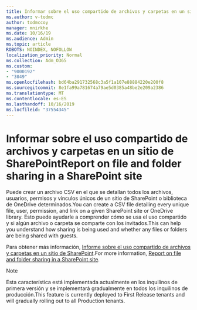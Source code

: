 ```yaml
---
title: Informar sobre el uso compartido de archivos y carpetas en un sitio de SharePoint
ms.author: v-todmc
author: todmccoy
manager: mnirkhe
ms.date: 10/16/19
ms.audience: Admin
ms.topic: article
ROBOTS: NOINDEX, NOFOLLOW
localization_priority: Normal
ms.collection: Adm_O365
ms.custom:
- "9000192"
- "3049"
ms.openlocfilehash: bd64ba291732568c3a5f1a107e88884220e200f8
ms.sourcegitcommit: 8e1fa99a781674a79ae5d0385a48be2e209a2386
ms.translationtype: MT
ms.contentlocale: es-ES
ms.lasthandoff: 10/16/2019
ms.locfileid: "37554345"
---
```

# <a name="report-on-file-and-folder-sharing-in-a-sharepoint-site"></a><span data-ttu-id="87b61-102">Informar sobre el uso compartido de archivos y carpetas en un sitio de SharePoint</span><span class="sxs-lookup"><span data-stu-id="87b61-102">Report on file and folder sharing in a SharePoint site</span></span>

<span data-ttu-id="87b61-103">Puede crear un archivo CSV en el que se detallan todos los archivos, usuarios, permisos y vínculos únicos de un sitio de SharePoint o biblioteca de OneDrive determinados.</span><span class="sxs-lookup"><span data-stu-id="87b61-103">You can create a CSV file detailing every unique file, user, permission, and link on a given SharePoint site or OneDrive library.</span></span> <span data-ttu-id="87b61-104">Esto puede ayudarle a comprender cómo se usa el uso compartido y si algún archivo o carpeta se comparte con los invitados.</span><span class="sxs-lookup"><span data-stu-id="87b61-104">This can help you understand how sharing is being used and whether any files or folders are being shared with guests.</span></span>

<span data-ttu-id="87b61-105">Para obtener más información, [Informe sobre el uso compartido de archivos y carpetas en un sitio de SharePoint](https://docs.microsoft.com/en-us/sharepoint/sharing-reports).</span><span class="sxs-lookup"><span data-stu-id="87b61-105">For more information, [Report on file and folder sharing in a SharePoint site](https://docs.microsoft.com/en-us/sharepoint/sharing-reports).</span></span>

> [!NOTE]
> <span data-ttu-id="87b61-106">Esta característica está implementada actualmente en los inquilinos de primera versión y se implementará gradualmente en todos los inquilinos de producción.</span><span class="sxs-lookup"><span data-stu-id="87b61-106">This feature is currently deployed to First Release tenants and will gradually rolling out to all Production tenants.</span></span>